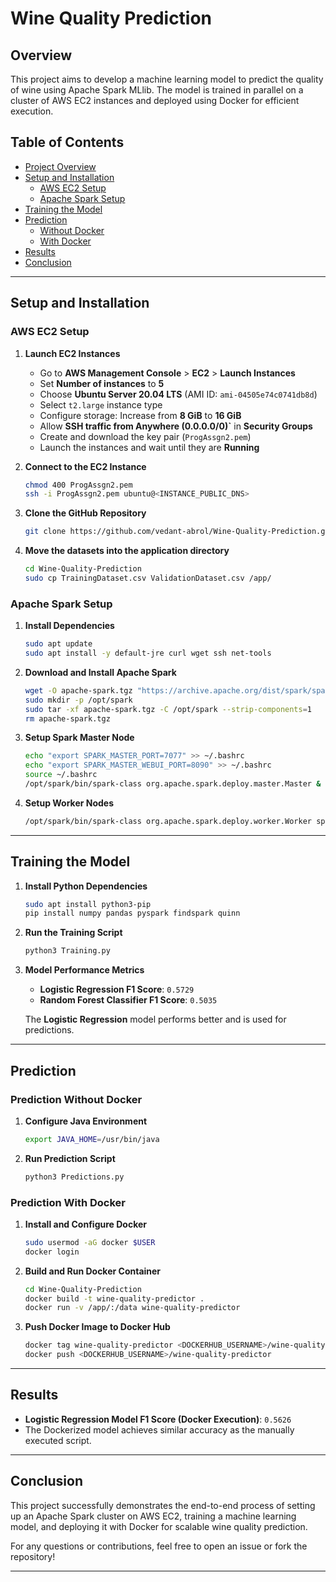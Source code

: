 # Wine Quality Prediction

## Overview
This project aims to develop a machine learning model to predict the quality of wine using Apache Spark MLlib. The model is trained in parallel on a cluster of AWS EC2 instances and deployed using Docker for efficient execution.

## Table of Contents
- [Project Overview](#overview)
- [Setup and Installation](#setup-and-installation)
  - [AWS EC2 Setup](#aws-ec2-setup)
  - [Apache Spark Setup](#apache-spark-setup)
- [Training the Model](#training-the-model)
- [Prediction](#prediction)
  - [Without Docker](#prediction-without-docker)
  - [With Docker](#prediction-with-docker)
- [Results](#results)
- [Conclusion](#conclusion)

---

## Setup and Installation

### AWS EC2 Setup
1. **Launch EC2 Instances**
   - Go to **AWS Management Console** > **EC2** > **Launch Instances**
   - Set **Number of instances** to **5**
   - Choose **Ubuntu Server 20.04 LTS** (AMI ID: `ami-04505e74c0741db8d`)
   - Select `t2.large` instance type
   - Configure storage: Increase from **8 GiB** to **16 GiB**
   - Allow **SSH traffic from Anywhere (0.0.0.0/0)`** in **Security Groups**
   - Create and download the key pair (`ProgAssgn2.pem`)
   - Launch the instances and wait until they are **Running**

2. **Connect to the EC2 Instance**
   ```sh
   chmod 400 ProgAssgn2.pem
   ssh -i ProgAssgn2.pem ubuntu@<INSTANCE_PUBLIC_DNS>
   ```

3. **Clone the GitHub Repository**
   ```sh
   git clone https://github.com/vedant-abrol/Wine-Quality-Prediction.git
   ```

4. **Move the datasets into the application directory**
   ```sh
   cd Wine-Quality-Prediction
   sudo cp TrainingDataset.csv ValidationDataset.csv /app/
   ```

### Apache Spark Setup
1. **Install Dependencies**
   ```sh
   sudo apt update
   sudo apt install -y default-jre curl wget ssh net-tools
   ```

2. **Download and Install Apache Spark**
   ```sh
   wget -O apache-spark.tgz "https://archive.apache.org/dist/spark/spark-3.2.0/spark-3.2.0-bin-hadoop2.7.tgz"
   sudo mkdir -p /opt/spark
   sudo tar -xf apache-spark.tgz -C /opt/spark --strip-components=1
   rm apache-spark.tgz
   ```

3. **Setup Spark Master Node**
   ```sh
   echo "export SPARK_MASTER_PORT=7077" >> ~/.bashrc
   echo "export SPARK_MASTER_WEBUI_PORT=8090" >> ~/.bashrc
   source ~/.bashrc
   /opt/spark/bin/spark-class org.apache.spark.deploy.master.Master &
   ```

4. **Setup Worker Nodes**
   ```sh
   /opt/spark/bin/spark-class org.apache.spark.deploy.worker.Worker spark://<MASTER_NODE_IP>:7077 &
   ```

---

## Training the Model

1. **Install Python Dependencies**
   ```sh
   sudo apt install python3-pip
   pip install numpy pandas pyspark findspark quinn
   ```

2. **Run the Training Script**
   ```sh
   python3 Training.py
   ```

3. **Model Performance Metrics**
   - **Logistic Regression F1 Score**: `0.5729`
   - **Random Forest Classifier F1 Score**: `0.5035`

   The **Logistic Regression** model performs better and is used for predictions.

---

## Prediction

### Prediction Without Docker
1. **Configure Java Environment**
   ```sh
   export JAVA_HOME=/usr/bin/java
   ```
2. **Run Prediction Script**
   ```sh
   python3 Predictions.py
   ```

### Prediction With Docker

1. **Install and Configure Docker**
   ```sh
   sudo usermod -aG docker $USER
   docker login
   ```

2. **Build and Run Docker Container**
   ```sh
   cd Wine-Quality-Prediction
   docker build -t wine-quality-predictor .
   docker run -v /app/:/data wine-quality-predictor
   ```

3. **Push Docker Image to Docker Hub**
   ```sh
   docker tag wine-quality-predictor <DOCKERHUB_USERNAME>/wine-quality-predictor
   docker push <DOCKERHUB_USERNAME>/wine-quality-predictor
   ```

---

## Results
- **Logistic Regression Model F1 Score (Docker Execution)**: `0.5626`
- The Dockerized model achieves similar accuracy as the manually executed script.

---

## Conclusion
This project successfully demonstrates the end-to-end process of setting up an Apache Spark cluster on AWS EC2, training a machine learning model, and deploying it with Docker for scalable wine quality prediction.

For any questions or contributions, feel free to open an issue or fork the repository!

---

